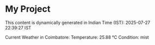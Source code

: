 # My Project

This content is dynamically generated in Indian Time (IST): 2025-07-27 22:39:27 IST


Current Weather in Coimbatore:
Temperature: 25.88 °C
Condition: mist

